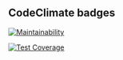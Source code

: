 CodeClimate badges
--------------------------------------

[![Maintainability](https://api.codeclimate.com/v1/badges/e73bba66691fe98d371f/maintainability)](https://codeclimate.com/github/Abdujabbar/test-covergate-demo/maintainability)

[![Test Coverage](https://api.codeclimate.com/v1/badges/e73bba66691fe98d371f/test_coverage)](https://codeclimate.com/github/Abdujabbar/test-covergate-demo/test_coverage)